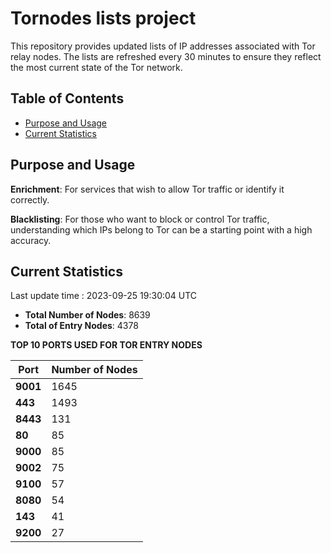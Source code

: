 # Tornodes lists project

This repository provides updated lists of IP addresses associated with Tor relay nodes. The lists are refreshed every 30 minutes to ensure they reflect the most current state of the Tor network.

## Table of Contents

- [Purpose and Usage](#purpose-and-usage)
- [Current Statistics](#current-statistics)


## Purpose and Usage

**Enrichment**: For services that wish to allow Tor traffic or identify it correctly.

**Blacklisting**: For those who want to block or control Tor traffic, understanding which IPs belong to Tor can be a starting point with a high accuracy.

## Current Statistics

Last update time : 2023-09-25 19:30:04 UTC

- **Total Number of Nodes**: 8639
- **Total of Entry Nodes**: 4378

**TOP 10 PORTS USED FOR TOR ENTRY NODES**

| **Port** | **Number of Nodes** |
|------|-----------------|
| **9001**   | 1645  |
| **443**   | 1493  |
| **8443**   | 131  |
| **80**   | 85  |
| **9000**   | 85  |
| **9002**   | 75  |
| **9100**   | 57  |
| **8080**   | 54  |
| **143**   | 41  |
| **9200**   | 27  |


